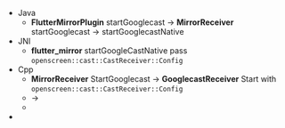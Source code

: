 - Java
	- **FlutterMirrorPlugin** startGooglecast -> **MirrorReceiver** startGooglecast -> startGooglecastNative
- JNI
	- **flutter_mirror** startGoogleCastNative pass `openscreen::cast::CastReceiver::Config`
- Cpp
	- **MirrorReceiver** StartGooglecast -> **GooglecastReceiver** Start with `openscreen::cast::CastReceiver::Config`
	- ->
	-
-